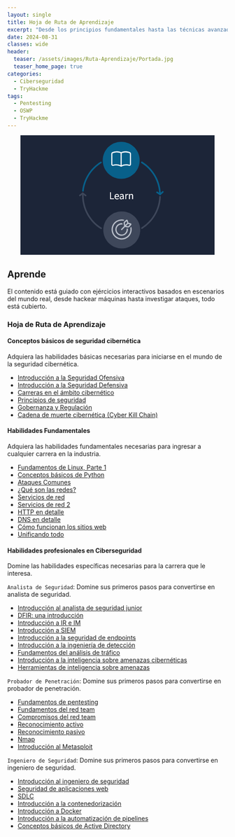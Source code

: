 ```yaml
---
layout: single
title: Hoja de Ruta de Aprendizaje
excerpt: "Desde los principios fundamentales hasta las técnicas avanzadas, esta hoja de ruta proporciona pasos claros y recursos esenciales para ayudarle a desarrollar un conjunto sólido de habilidades."
date: 2024-08-31
classes: wide
header:
  teaser: /assets/images/Ruta-Aprendizaje/Portada.jpg
  teaser_home_page: true
categories:
  - Ciberseguridad
  - TryHackme
tags:
  - Pentesting
  - OSWP
  - TryHackme
---
```


<p align="center">
<img src="/assets/images/Ruta-Aprendizaje/Aprende.png">
</p>

## Aprende

El contenido está guiado con ejércicios interactivos basados en escenarios del mundo real, desde hackear máquinas hasta investigar ataques, todo está cubierto.

### Hoja de Ruta de Aprendizaje
#### Conceptos básicos de seguridad cibernética
Adquiera las habilidades básicas necesarias para iniciarse en el mundo de la seguridad cibernética.

- [Introducción a la Seguridad Ofensiva]()
- [Introducción a la Seguridad Defensiva]()
- [Carreras en el ámbito cibernético]()
- [Principios de seguridad]()
- [Gobernanza y Regulación]()
- [Cadena de muerte cibernética (Cyber Kill Chain)]()

#### Habilidades Fundamentales
Adquiera las habilidades fundamentales necesarias para ingresar a cualquier carrera en la industria.

- [Fundamentos de Linux, Parte 1]()
- [Conceptos básicos de Python]()
- [Ataques Comunes]()
- [¿Qué son las redes?]()
- [Servicios de red]()
- [Servicios de red 2]()
- [HTTP en detalle]()
- [DNS en detalle]()
- [Cómo funcionan los sitios web]()
- [Unificando todo]()

#### Habilidades profesionales en Ciberseguridad
Domine las habilidades específicas necesarias para la carrera que le interesa.

`Analista de Seguridad`: Domine sus primeros pasos para convertirse en analista de seguridad.

- [Introducción al analista de seguridad junior]()
- [DFIR: una introducción]()
- [Introducción a IR e IM]()
- [Introducción a SIEM]()
- [Introducción a la seguridad de endpoints]()
- [Introducción a la ingeniería de detección]()
- [Fundamentos del análisis de tráfico]()
- [Introducción a la inteligencia sobre amenazas cibernéticas]()
- [Herramientas de inteligencia sobre amenazas]()

`Probador de Penetración`: Domine sus primeros pasos para convertirse en probador de penetración.

- [Fundamentos de pentesting]()
- [Fundamentos del red team]()
- [Compromisos del red team]()
- [Reconocimiento activo]()
- [Reconocimiento pasivo]()
- [Nmap]()
- [Introducción al Metasploit]()

`Ingeniero de Seguridad`: Domine sus primeros pasos para convertirse en ingeniero de seguridad.

- [Introducción al ingeniero de seguridad]()
- [Seguridad de aplicaciones web]()
- [SDLC]()
- [Introducción a la contenedorización]()
- [Introducción a Docker]()
- [Introducción a la automatización de pipelines]()
- [Conceptos básicos de Active Directory]()